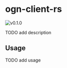# ogn-client-rs
![v0.1.0](https://github.com/BeatScherrer/ogn-client-rs/actions/workflows/rust.yml/badge.svg)


TODO add description

## Usage
TODO add usage